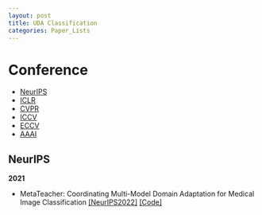 ```yaml
---
layout: post
title: UDA Classification
categories: Paper_Lists
---
```


# Conference
- [NeurIPS](#NeurIPS)
- [ICLR](#ICLR)
- [CVPR](#CVPR)
- [ICCV](#ICCV)
- [ECCV](#ECCV)
- [AAAI](#AAAI)

## NeurIPS

**2021**
- MetaTeacher: Coordinating Multi-Model Domain Adaptation for Medical Image Classification [[NeurIPS2022]](https://proceedings.neurips.cc/paper_files/paper/2022/file/8313b1920ee9c78d846c5798c1ce48be-Paper-Conference.pdf) [[Code]](https://github.com/wongzbb/metateacher)
